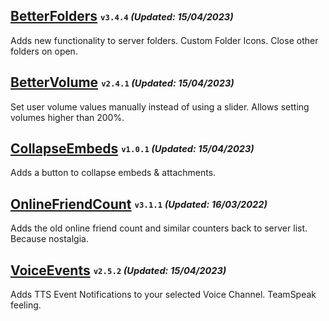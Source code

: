 ## [BetterFolders](https://betterdiscord.app/plugin/BetterFolders) <sub><sup>`v3.4.4` *(Updated: 15/04/2023)*</sup></sub>
Adds new functionality to server folders. Custom Folder Icons. Close other folders on open.

## [BetterVolume](https://betterdiscord.app/plugin/BetterVolume) <sub><sup>`v2.4.1` *(Updated: 15/04/2023)*</sup></sub>
Set user volume values manually instead of using a slider. Allows setting volumes higher than 200%.

## [CollapseEmbeds](https://betterdiscord.app/plugin/CollapseEmbeds) <sub><sup>`v1.0.1` *(Updated: 15/04/2023)*</sup></sub>
Adds a button to collapse embeds & attachments.

## [OnlineFriendCount](https://betterdiscord.app/plugin/OnlineFriendCount) <sub><sup>`v3.1.1` *(Updated: 16/03/2022)*</sup></sub>
Adds the old online friend count and similar counters back to server list. Because nostalgia.

## [VoiceEvents](https://betterdiscord.app/plugin/VoiceEvents) <sub><sup>`v2.5.2` *(Updated: 15/04/2023)*</sup></sub>
Adds TTS Event Notifications to your selected Voice Channel. TeamSpeak feeling.
